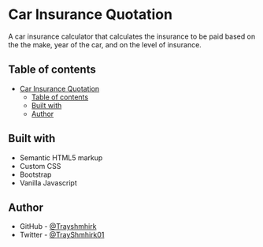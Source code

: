 # Car Insurance Quotation

A car insurance calculator that calculates the insurance to be paid based on the the make, year of the car, and on the level of insurance.

## Table of contents
- [Car Insurance Quotation](#car-insurance-quotation)
  - [Table of contents](#table-of-contents)
  - [Built with](#built-with)
  - [Author](#author)

## Built with

- Semantic HTML5 markup
- Custom CSS
- Bootstrap
- Vanilla Javascript


## Author

- GitHub - [@Trayshmhirk](https://github.com/Trayshmhirk)
- Twitter - [@TrayShmhirk01](https://www.twitter.com/TrayShmhirk01)

